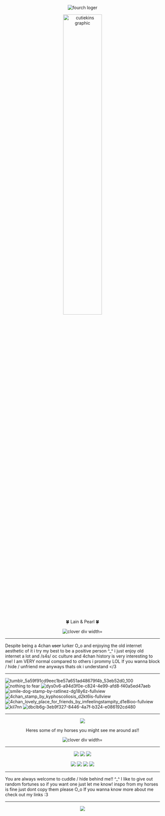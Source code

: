 <p align="center">
   <img src="https://files.catbox.moe/l6scjj.png" alt="fourch loger"/>
</p>

<p align="center">
<img src="https://files.catbox.moe/aqczpi.png" alt="cutiekins graphic" width="50%"/>
</p>

<p align="center">
🍀 Lain & Pearl 🍀
</p>

<p align="center">
<img src="https://files.catbox.moe/9im8cv.png" alt="clover div width="200%"/>
</p>

***
Despite being a 4chan ~~user~~ lurker O_o and enjoying the old internet aesthetic of it i try my best to be a positive person ^_^
i just enjoy old internet a lot and /s4s/ oc culture and 4chan history is very interesting to me! I am VERY normal compared to others i prommy LOL
If you wanna block / hide / unfriend me anyways thats ok i understand </3 
***
![tumblr_5a59f91cd9eec1be57a651ad48679f4b_53eb52d0_100](https://github.com/user-attachments/assets/99852cf8-2ae8-4429-a5d2-caae2317f4a5) ![nothing to fear](https://f2.toyhou.se/file/f2-toyhou-se/images/55783137_I2LKGY8me14FytK.png) ![dys0v6-a94d3f0e-c824-4e99-afd8-f40a5ed47aeb](https://github.com/user-attachments/assets/5e60d4f1-56ad-4a13-a137-6b6c7ee786cc) ![smile-dog-stamp-by-ratlinez-dg18y6z-fullview](https://github.com/user-attachments/assets/c3bdc04d-3d23-4e90-93a5-c2665d4b1a26)
 ![4chan_stamp_by_kyphoscoliosis_d2kt6is-fullview](https://github.com/user-attachments/assets/9b9e199b-45da-4d1f-adf1-35ccd8aaab27) ![4chan_lovely_place_for_friends_by_imfeelingstampity_d1e8ioo-fullview](https://github.com/user-attachments/assets/62e0ec9e-ff38-4ab0-b83c-866a218f08af) ![kil7nn](https://github.com/user-attachments/assets/e3ab7182-3153-4aec-ae29-15f1ac08825f)
 ![dbclb6g-3eb9f327-8446-4a7f-b324-e086192cd480](https://github.com/user-attachments/assets/e444b646-6d30-4ee9-bbf0-e4e1821b031e)
***
<p align="center">
<img src="https://github.com/user-attachments/assets/7e7ce36f-3131-49d1-97f5-d2c573c72a0e"/>
</p>

<p align="center">
Heres some of my horses you might see me around as!!
</p>

<p align="center">
<img src="https://files.catbox.moe/9im8cv.png" alt="clover div width="200%"/>
</p>

***

<p align="center">
    <img src="https://github.com/user-attachments/assets/40fbed53-6600-49e6-86d7-185c6eb48392" >
    <img src="https://github.com/user-attachments/assets/7dd28621-51d0-46df-ab68-71ef10c55ab6" >
   <img src="https://github.com/user-attachments/assets/ed29f1e1-dd7b-42d7-bbd8-0a7c8d176010" >
</p>

<p align="center">
   <img src="https://github.com/user-attachments/assets/100a0c57-fafa-46d0-aad0-4bd2aff84217" >
   <img src="https://github.com/user-attachments/assets/7aed57c5-abe6-4737-83fd-316bc889e838" >
   <img src="https://github.com/user-attachments/assets/54e76484-b3ce-47d2-b9e3-1be0ec3a9e30" >
   <img src="https://github.com/user-attachments/assets/b726e175-0593-4563-8c81-20b02c9f8912" >
</p>

***
You are always welcome to cuddle / hide behind me!! ^_^ I like to give out random fortunes so if you want one just let me know! inspo from my horses is fine just dont copy them please O_o
 If you wanna know more about me check out my links :3 
***

<p align="center">
   <img src="https://github.com/user-attachments/assets/56ff02b9-391e-4612-a89d-82ab0138ddbe" >
</p>









